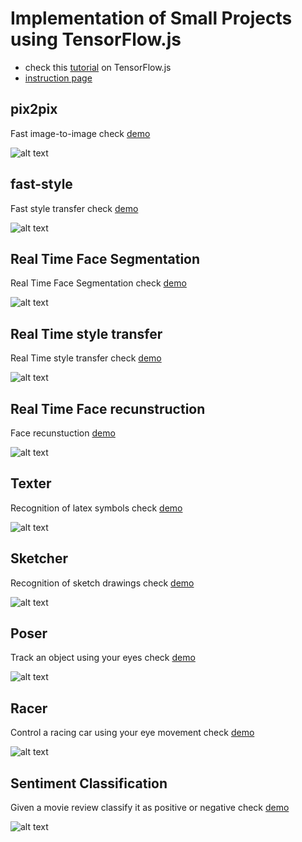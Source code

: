 # Implementation of Small Projects using TensorFlow.js 

- check this [tutorial](https://medium.com/tensorflow/a-gentle-introduction-to-tensorflow-js-dba2e5257702) on TensorFlow.js
- [instruction page](https://wqw547243068.github.io/demo/page/)

## pix2pix 
Fast image-to-image check [demo](https://wqw547243068.github.io/demo/pix2pix/cats.html)

![alt text](https://raw.githubusercontent.com/zaidalyafeai/zaidalyafeai.github.io/master/images/pix2pix.png)

## fast-style 
Fast style transfer check [demo](https://wqw547243068.github.io/demo/fast-style/)

![alt text](https://raw.githubusercontent.com/zaidalyafeai/zaidalyafeai.github.io/master/images/fast-style.PNG)

## Real Time Face Segmentation
Real Time Face Segmentation check [demo](https://wqw547243068.github.io/demo/face-segmentation)

![alt text](https://raw.githubusercontent.com/zaidalyafeai/zaidalyafeai.github.io/master/images/segmentation.png)

## Real Time style transfer
Real Time style transfer check [demo](https://wqw547243068.github.io/demo/RST/)

![alt text](https://raw.githubusercontent.com/zaidalyafeai/zaidalyafeai.github.io/master/images/rst.png)

## Real Time Face recunstruction 
Face recunstuction [demo](https://wqw547243068.github.io/demo/fast-style/)

![alt text](https://raw.githubusercontent.com/zaidalyafeai/zaidalyafeai.github.io/master/images/reconstruct.png)


## Texter 
Recognition of latex symbols check [demo](https://wqw547243068.github.io/demo/texter/)

![alt text](https://raw.githubusercontent.com/zaidalyafeai/zaidalyafeai.github.io/master/images/texter.PNG)

## Sketcher 
Recognition of sketch drawings check [demo](https://wqw547243068.github.io/demo/sketcher/)

![alt text](https://raw.githubusercontent.com/zaidalyafeai/zaidalyafeai.github.io/master/images/sketcher.PNG)

## Poser 
Track an object using your eyes  check [demo](https://wqw547243068.github.io/demo/poser/)

![alt text](https://raw.githubusercontent.com/zaidalyafeai/zaidalyafeai.github.io/master/images/poser.PNG)

## Racer
Control a racing car using your eye movement check [demo](https://wqw547243068.github.io/demo/racer/)

![alt text](https://raw.githubusercontent.com/zaidalyafeai/zaidalyafeai.github.io/master/images/racer.PNG)

## Sentiment Classification 
Given a movie review classify it as positive or negative check [demo](https://wqw547243068.github.io/demo/sentiment-classification/)

![alt text](https://raw.githubusercontent.com/zaidalyafeai/zaidalyafeai.github.io/master/images/sent-class.PNG)


